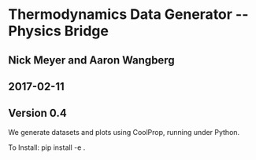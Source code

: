 # Thermodynamics Data Generator -- Physics Bridge
## Nick Meyer and Aaron Wangberg
## 2017-02-11
## Version 0.4


We generate datasets and plots using CoolProp, running under Python.

To Install:
	pip install -e .
	
